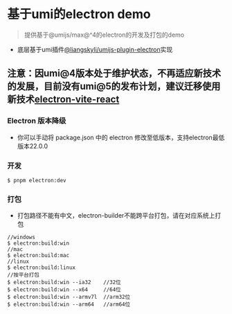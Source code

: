 # 基于umi的electron demo

> 提供基于@umijs/max@^4的electron的开发及打包的demo

- 底层基于umi插件[@liangskyli/umijs-plugin-electron](https://github.com/liangskyli/umi-electron)实现

## 注意：因umi@4版本处于维护状态，不再适应新技术的发展，目前没有umi@5的发布计划，建议迁移使用新技术[electron-vite-react](https://github.com/liangskyli/electron-vite-react)

### Electron 版本降级

- 你可以手动将 package.json 中的 electron 修改至低版本，支持electron最低版本22.0.0

### 开发

```
$ pnpm electron:dev
```

### 打包

- 打包路径不能有中文，electron-builder不能跨平台打包，请在对应系统上打包

```
//windows
$ electron:build:win
//mac
$ electron:build:mac
//linux
$ electron:build:linux
//按平台打包
$ electron:build:win --ia32    //32位
$ electron:build:win --x64     //64位
$ electron:build:win --armv7l  //arm32位
$ electron:build:win --arm64   //arm64位
```

